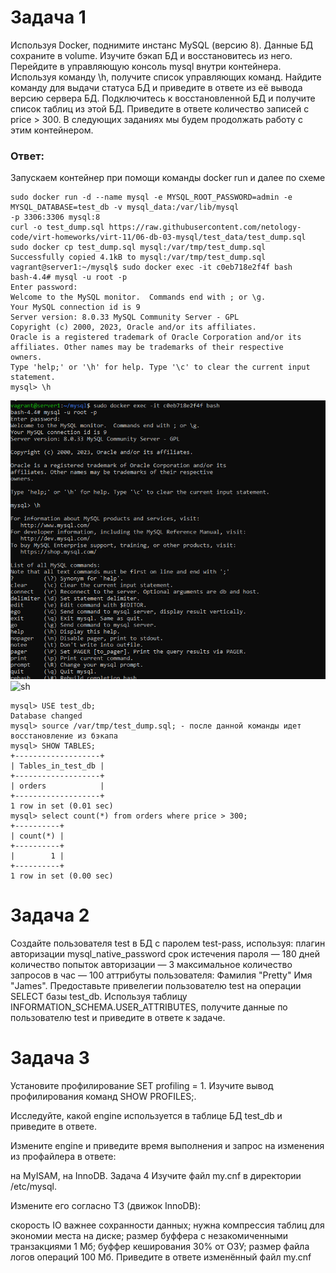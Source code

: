 # Задача 1
Используя Docker, поднимите инстанс MySQL (версию 8). Данные БД сохраните в volume.
Изучите бэкап БД и восстановитесь из него.
Перейдите в управляющую консоль mysql внутри контейнера.
Используя команду \h, получите список управляющих команд.
Найдите команду для выдачи статуса БД и приведите в ответе из её вывода версию сервера БД.
Подключитесь к восстановленной БД и получите список таблиц из этой БД.
Приведите в ответе количество записей с price > 300.
В следующих заданиях мы будем продолжать работу с этим контейнером.
### Ответ: 
Запускаем контейнер при помощи команды docker run и далее по схеме
```
sudo docker run -d --name mysql -e MYSQL_ROOT_PASSWORD=admin -e MYSQL_DATABASE=test_db -v mysql_data:/var/lib/mysql
-p 3306:3306 mysql:8
curl -o test_dump.sql https://raw.githubusercontent.com/netology-code/virt-homeworks/virt-11/06-db-03-mysql/test_data/test_dump.sql
sudo docker cp test_dump.sql mysql:/var/tmp/test_dump.sql
Successfully copied 4.1kB to mysql:/var/tmp/test_dump.sql
vagrant@server1:~/mysql$ sudo docker exec -it c0eb718e2f4f bash
bash-4.4# mysql -u root -p
Enter password:
Welcome to the MySQL monitor.  Commands end with ; or \g.
Your MySQL connection id is 9
Server version: 8.0.33 MySQL Community Server - GPL
Copyright (c) 2000, 2023, Oracle and/or its affiliates.
Oracle is a registered trademark of Oracle Corporation and/or its
affiliates. Other names may be trademarks of their respective
owners.
Type 'help;' or '\h' for help. Type '\c' to clear the current input statement.
mysql> \h
```
![z1](https://github.com/EVolgina/devops27-mysql/blob/main/zd-1.PNG)
![sh]()
```
mysql> USE test_db;
Database changed
mysql> source /var/tmp/test_dump.sql; - после данной команды идет восстановление из бэкапа
mysql> SHOW TABLES;
+-------------------+
| Tables_in_test_db |
+-------------------+
| orders            |
+-------------------+
1 row in set (0.01 sec)
mysql> select count(*) from orders where price > 300;
+----------+
| count(*) |
+----------+
|        1 |
+----------+
1 row in set (0.00 sec)
```




# Задача 2
Создайте пользователя test в БД c паролем test-pass, используя:
плагин авторизации mysql_native_password
срок истечения пароля — 180 дней
количество попыток авторизации — 3
максимальное количество запросов в час — 100
аттрибуты пользователя:
Фамилия "Pretty"
Имя "James".
Предоставьте привелегии пользователю test на операции SELECT базы test_db.
Используя таблицу INFORMATION_SCHEMA.USER_ATTRIBUTES, получите данные по пользователю test и приведите в ответе к задаче.

# Задача 3
Установите профилирование SET profiling = 1. Изучите вывод профилирования команд SHOW PROFILES;.

Исследуйте, какой engine используется в таблице БД test_db и приведите в ответе.

Измените engine и приведите время выполнения и запрос на изменения из профайлера в ответе:

на MyISAM,
на InnoDB.
Задача 4
Изучите файл my.cnf в директории /etc/mysql.

Измените его согласно ТЗ (движок InnoDB):

скорость IO важнее сохранности данных;
нужна компрессия таблиц для экономии места на диске;
размер буффера с незакомиченными транзакциями 1 Мб;
буффер кеширования 30% от ОЗУ;
размер файла логов операций 100 Мб.
Приведите в ответе изменённый файл my.cnf
